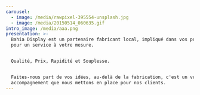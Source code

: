 ```yaml
---
carousel:
  - image: /media/rawpixel-395554-unsplash.jpg
  - image: /media/20150514_060635.gif
intro_image: /media/aaa.png
presentation: >-
  Bahia Display est un partenaire fabricant local, impliqué dans vos projets
  pour un service à votre mesure. 


  Qualité, Prix, Rapidité et Souplesse. 


  Faites-nous part de vos idées, au-delà de la fabrication, c'est un vrai
  accompagnement que nous mettons en place pour nos clients.
---
```



